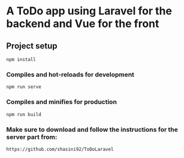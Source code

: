 # A ToDo app using Laravel for the backend and Vue for the front

## Project setup
```
npm install
```

### Compiles and hot-reloads for development
```
npm run serve
```

### Compiles and minifies for production
```
npm run build
```

### Make sure to download and follow the instructions for the server part from: 
```
https://github.com/shasini92/ToDoLaravel
```
